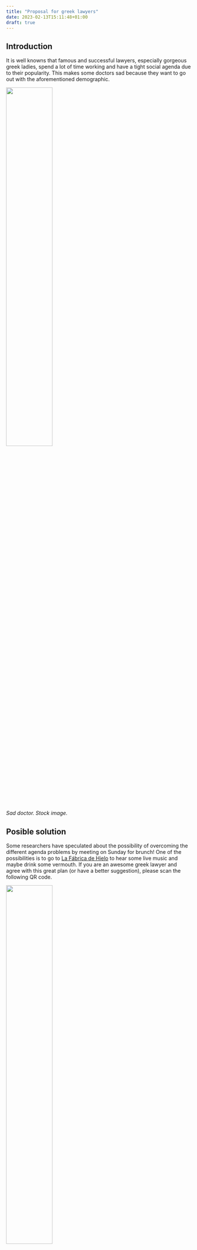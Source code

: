 ```yaml
---
title: "Proposal for greek lawyers"
date: 2023-02-13T15:11:48+01:00
draft: true
---
```


## Introduction 

It is well knowns that famous and successful lawyers, especially gorgeous greek ladies, spend a lot of time working and have a tight social agenda due to their popularity. This makes some doctors sad because they want to go out with the aforementioned demographic.

<img src="/img/sad_vicent.jpg" style="width:50%; height:50%" />

<i>Sad doctor. Stock image.</i>

## Posible solution

Some researchers have speculated about the possibility of overcoming the different agenda problems by meeting on Sunday for brunch! One of the possibilities is to go to [La Fábrica de Hielo](https://www.lafabricadehielo.net/evento/musica-en-viu/djs-convidats/diumenges-turia-21/) to hear some live music and maybe drink some vermouth. If you are an awesome greek lawyer and agree with this great plan (or have a better suggestion), please scan the following QR code.

<img src="/img/qr_whats2.jpg" style="width:50%; height:50%" />


